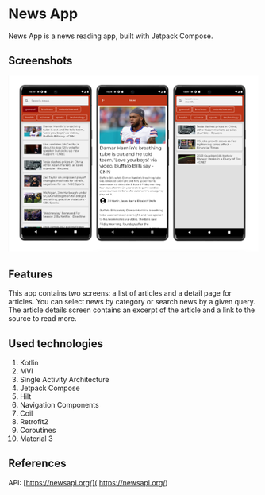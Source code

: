 # News App

News App is a news reading app, built with Jetpack Compose. 

## Screenshots
![Screenshots](https://github.com/gaidaianastasiia/Android_05_News-App/blob/master/screenshots/Screens.png)

## Features
This app contains two screens: a list of articles and a detail page for articles. You can select news by category or search news by a given query. The article details screen contains an excerpt of the article and a link to the source to read more.

## Used technologies
1. Kotlin
2. MVI
3. Single Activity Architecture
4. Jetpack Compose
5. Hilt
6. Navigation Components
7. Coil
8. Retrofit2
9. Coroutines
10. Material 3

## References
API: [https://newsapi.org/]( https://newsapi.org/)
